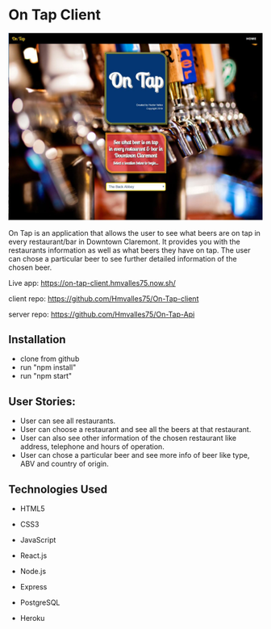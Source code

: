 # On Tap Client

<img src="./src/images/screenshot.JPG" alt="On Tap Screenshot" width="auto">

On Tap is an application that allows the user to see what beers are on tap in every restaurant/bar in Downtown Claremont. It provides you with the restaurants information as well as what beers they have on tap. The user can chose a particular beer to see further detailed information of the chosen beer.

Live app: https://on-tap-client.hmvalles75.now.sh/

client repo: https://github.com/Hmvalles75/On-Tap-client

server repo: https://github.com/Hmvalles75/On-Tap-Api

## Installation

- clone from github
- run "npm install"
- run "npm start"

## User Stories:

- User can see all restaurants.
- User can choose a restaurant and see all the beers at that restaurant.
- User can also see other information of the chosen restaurant like address, telephone and hours of operation.
- User can chose a particular beer and see more info of beer like type, ABV and country of origin.

## Technologies Used

- HTML5
- CSS3
- JavaScript

- React.js
- Node.js
- Express
- PostgreSQL
- Heroku
